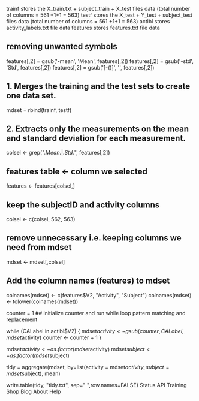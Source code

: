 trainf stores the X_train.txt + subject_train + X_test files data (total number of columns = 561 +1+1 = 563)
testf stores the X_test + Y_test + subject_test files data (total number of columns = 561 +1+1 = 563)
actlbl stores activity_labels.txt file data
features stores features.txt file data

## removing unwanted symbols

features[,2] = gsub('-mean', 'Mean', features[,2])
features[,2] = gsub('-std', 'Std', features[,2])
features[,2] = gsub('[-()]', '', features[,2])

## 1. Merges the training and the test sets to create one data set.
mdset = rbind(trainf, testf)

## 2. Extracts only the measurements on the mean and standard deviation for each measurement.
colsel <- grep(".*Mean.*|.*Std.*", features[,2])

## features table <- column we selected
features <- features[colsel,]

## keep the subjectID and activity columns
colsel <- c(colsel, 562, 563)

## remove unnecessary i.e. keeping columns we need from mdset
mdset <- mdset[,colsel]

## Add the column names (features) to mdset
colnames(mdset) <- c(features$V2, "Activity", "Subject")
colnames(mdset) <- tolower(colnames(mdset))

counter = 1 ## initialize counter and run while loop pattern matching and replacement

 while (CALabel in actlbl$V2) {
   mdset$activity <- gsub(counter, CALabel, mdset$activity)
   counter <- counter + 1
 }

mdset$activity <- as.factor(mdset$activity)
mdset$subject <- as.factor(mdset$subject)

tidy = aggregate(mdset, by=list(activity = mdset$activity, subject=mdset$subject), mean)

write.table(tidy, "tidy.txt", sep=" ",row.names=FALSE)
Status API Training Shop Blog About Help

